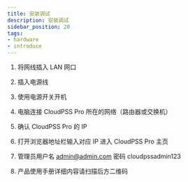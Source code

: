 ```yaml
---
title: 安装调试
description: 安装调试
sidebar_position: 20
tags:
- hardware
- introduce
---
```


1. 将网线插入 LAN 网口
   
2. 插入电源线
   
3. 使用电源开关开机
   
4. 电脑连接 CloudPSS Pro 所在的网络（路由器或交换机）

5. 确认 CloudPSS Pro 的 IP

6. 打开浏览器地址栏输入对应 IP 进入 CloudPSS Pro 主页
   
7. 管理员用户名 admin@admin.com 密码 cloudpssadmin123
    
8.  产品使用手册详细内容请扫描后方二维码